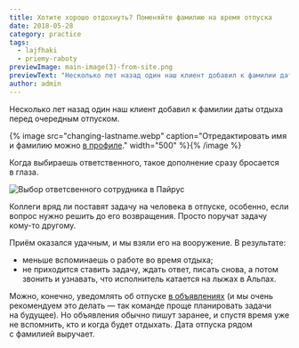 ```yaml
---
title: Хотите хорошо отдохнуть? Поменяйте фамилию на время отпуска
date: 2018-05-28
category: practice
tags:
  - lajfhaki
  - priemy-raboty
previewImage: main-image(3)-from-site.png
previewText: "Несколько лет назад один наш клиент добавил к фамилии даты отдыха перед очередным отпуском."
author: admin
---
```

Несколько лет назад один наш клиент добавил к фамилии даты отдыха перед очередным отпуском.

{% image src="changing-lastname.webp" caption="Отредактировать имя и фамилию можно [в профиле](/ru/help/account-management/profile-edit)." width="500" %}{% /image %}

Когда выбираешь ответственного, такое дополнение сразу бросается в глаза.

![Выбор ответсвенного сотрудника в Пайрус](choosing-resposible.webp)

Коллеги вряд ли поставят задачу на человека в отпуске, особенно, если вопрос нужно решить до его возвращения. Просто поручат задачу кому-то другому.

Приём оказался удачным, и мы взяли его на вооружение. В результате:

- меньше вспоминаешь о работе во время отдыха;
- не приходится ставить задачу, ждать ответ, писать снова, а потом звонить и узнавать, что исполнитель катается на лыжах в Альпах.

Можно, конечно, уведомлять об отпуске [в объявлениях](/ru/help/announcements/adding) (и мы очень рекомендуем это делать — так команде проще планировать задачи на будущее). Но объявления обычно пишут заранее, и спустя время уже не вспомнить, кто и когда будет отдыхать. Дата отпуска рядом с фамилией выручает.